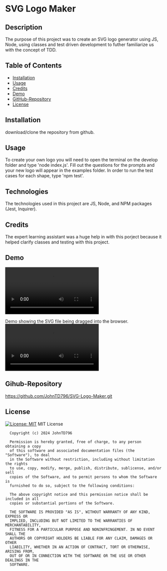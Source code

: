 # SVG Logo Maker
  
  ## Description
  The purpose of this project was to create an SVG logo generator using JS, Node, using classes and test driven development to futher familiarize us with the concept of TDD.

  ## Table of Contents
  - [Installation](#installation)
  - [Usage](#usage)
  - [Credits](#credits)
  - [Demo](#demo)
  - [GitHub-Repository](#github-repository)
  - [License](#license)

  ## Installation
  download/clone the repository from github.

  ## Usage
  To create your own logo you will need to open the terminal on the develop folder and type 'node index.js'. Fill out the questions for the prompts and your new logo will appear in the examples folder. In order to run the test cases for each shape, type 'npm test'.

  ## Technologies
  The technologies used in this project are JS, Node, and NPM packages (Jest, Inquirer).

  ## Credits
  The expert learning assistant was a huge help in with this porject because it helped clarify classes and testing with this project.

  ## Demo
  <video controls src="https://private-user-images.githubusercontent.com/156860528/327197710-b81d1d01-0891-4145-90c3-aebc615b4ca9.mp4?jwt=eyJhbGciOiJIUzI1NiIsInR5cCI6IkpXVCJ9.eyJpc3MiOiJnaXRodWIuY29tIiwiYXVkIjoicmF3LmdpdGh1YnVzZXJjb250ZW50LmNvbSIsImtleSI6ImtleTUiLCJleHAiOjE3MTQ1ODczMjAsIm5iZiI6MTcxNDU4NzAyMCwicGF0aCI6Ii8xNTY4NjA1MjgvMzI3MTk3NzEwLWI4MWQxZDAxLTA4OTEtNDE0NS05MGMzLWFlYmM2MTViNGNhOS5tcDQ_WC1BbXotQWxnb3JpdGhtPUFXUzQtSE1BQy1TSEEyNTYmWC1BbXotQ3JlZGVudGlhbD1BS0lBVkNPRFlMU0E1M1BRSzRaQSUyRjIwMjQwNTAxJTJGdXMtZWFzdC0xJTJGczMlMkZhd3M0X3JlcXVlc3QmWC1BbXotRGF0ZT0yMDI0MDUwMVQxODEwMjBaJlgtQW16LUV4cGlyZXM9MzAwJlgtQW16LVNpZ25hdHVyZT1mYzcxM2JkMDVlYzRjY2IyOGZhYzg5MzFiM2E1YTQwYTliMTViZDIxNGQzNzc5ZjZmOWUzZTU1NmIxYmE0ZjZjJlgtQW16LVNpZ25lZEhlYWRlcnM9aG9zdCZhY3Rvcl9pZD0wJmtleV9pZD0wJnJlcG9faWQ9MCJ9.WbsR5-c1pkCooh77Jf-Oy2wSL2UQXCa-6bsCrmrkLz0" title="SVG Maker Demo"></video>

  Demo showing the SVG file being dragged into the browser.
  <video controls src="https://private-user-images.githubusercontent.com/156860528/327199854-c162c161-c645-4464-87a0-e2f6f259f97c.mp4?jwt=eyJhbGciOiJIUzI1NiIsInR5cCI6IkpXVCJ9.eyJpc3MiOiJnaXRodWIuY29tIiwiYXVkIjoicmF3LmdpdGh1YnVzZXJjb250ZW50LmNvbSIsImtleSI6ImtleTUiLCJleHAiOjE3MTQ1ODc4NjksIm5iZiI6MTcxNDU4NzU2OSwicGF0aCI6Ii8xNTY4NjA1MjgvMzI3MTk5ODU0LWMxNjJjMTYxLWM2NDUtNDQ2NC04N2EwLWUyZjZmMjU5Zjk3Yy5tcDQ_WC1BbXotQWxnb3JpdGhtPUFXUzQtSE1BQy1TSEEyNTYmWC1BbXotQ3JlZGVudGlhbD1BS0lBVkNPRFlMU0E1M1BRSzRaQSUyRjIwMjQwNTAxJTJGdXMtZWFzdC0xJTJGczMlMkZhd3M0X3JlcXVlc3QmWC1BbXotRGF0ZT0yMDI0MDUwMVQxODE5MjlaJlgtQW16LUV4cGlyZXM9MzAwJlgtQW16LVNpZ25hdHVyZT0wZjJiMmIyZGVmNmZhNGNlNGQwNGIyMzNhZDc4MzcxZmIyNDYxZTcwZWNhNzkyOGE0MGNjOWQyNDdlOGZjMTE3JlgtQW16LVNpZ25lZEhlYWRlcnM9aG9zdCZhY3Rvcl9pZD0wJmtleV9pZD0wJnJlcG9faWQ9MCJ9.3ZoUB-c2Wcsg5iQITrsso095TVh31iAQuEsCrYprNFk" title="SVG Logo in Browser"></video>

  ## Gihub-Repository
  https://github.com/JohnTD796/SVG-Logo-Maker.git

  ## License
  [![License: MIT](https://img.shields.io/badge/License-MIT-yellow.svg)](https://opensource.org/licenses/MIT)
  MIT License

      Copyright (c) 2024 JohnTD796
      
      Permission is hereby granted, free of charge, to any person obtaining a copy
      of this software and associated documentation files (the "Software"), to deal
      in the Software without restriction, including without limitation the rights
      to use, copy, modify, merge, publish, distribute, sublicense, and/or sell
      copies of the Software, and to permit persons to whom the Software is
      furnished to do so, subject to the following conditions:
      
      The above copyright notice and this permission notice shall be included in all
      copies or substantial portions of the Software.
      
      THE SOFTWARE IS PROVIDED "AS IS", WITHOUT WARRANTY OF ANY KIND, EXPRESS OR
      IMPLIED, INCLUDING BUT NOT LIMITED TO THE WARRANTIES OF MERCHANTABILITY,
      FITNESS FOR A PARTICULAR PURPOSE AND NONINFRINGEMENT. IN NO EVENT SHALL THE
      AUTHORS OR COPYRIGHT HOLDERS BE LIABLE FOR ANY CLAIM, DAMAGES OR OTHER
      LIABILITY, WHETHER IN AN ACTION OF CONTRACT, TORT OR OTHERWISE, ARISING FROM,
      OUT OF OR IN CONNECTION WITH THE SOFTWARE OR THE USE OR OTHER DEALINGS IN THE
      SOFTWARE.
      
